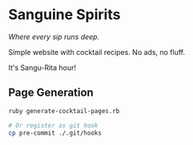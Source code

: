 Sanguine Spirits
================

_Where every sip runs deep._

Simple website with cocktail recipes. No ads, no fluff.

It's Sangu-Rita hour!

## Page Generation

```sh
ruby generate-cocktail-pages.rb

# Or register as git hook
cp pre-commit ./.git/hooks
```
